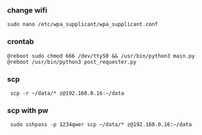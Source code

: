 ### change wifi
    sudo nano /etc/wpa_supplicant/wpa_supplicant.conf

### crontab
    @reboot sudo chmod 666 /dev/ttyS0 && /usr/bin/python3 main.py
    @reboot /usr/bin/python3 post_requester.py

### scp
     scp -r ~/data/* z@192.168.0.16:~/data
### scp with pw
     sudo sshpass -p 1234qwer scp ~/data/* z@192.168.0.16:~/data
